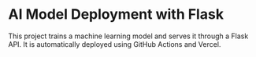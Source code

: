 # AI Model Deployment with Flask

This project trains a machine learning model and serves it through a Flask API. It is automatically deployed using GitHub Actions and Vercel.
